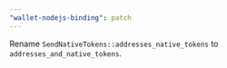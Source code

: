 ```yaml
---
"wallet-nodejs-binding": patch
---
```


Rename `SendNativeTokens::addresses_native_tokens` to `addresses_and_native_tokens`.
